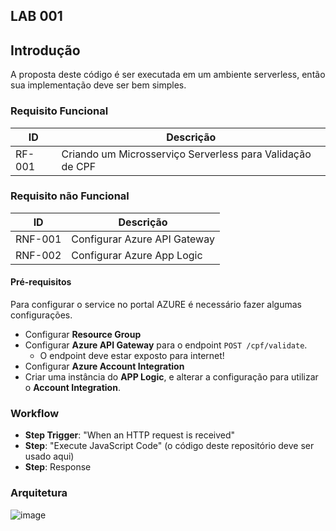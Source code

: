 ## LAB 001

## Introdução

A proposta deste código é ser executada em um ambiente serverless, então sua implementação deve ser bem simples.

### Requisito Funcional

| ID       | Descrição                                                                 |
|----------|---------------------------------------------------------------------------|
| RF-001   | Criando um Microsserviço Serverless para Validação de CPF                 |

### Requisito não Funcional

| ID       | Descrição                                                                 |
|----------|---------------------------------------------------------------------------|
| RNF-001   | Configurar Azure API Gateway                                             |
| RNF-002    | Configurar Azure App Logic                                               |


#### Pré-requisitos

Para configurar o service no portal AZURE é necessário fazer algumas configurações.

* Configurar **Resource Group**
* Configurar **Azure API Gateway** para o endpoint `POST /cpf/validate`.
  * O endpoint deve estar exposto para internet!
* Configurar **Azure Account Integration** 
* Criar uma instância do **APP Logic**, e alterar a configuração para utilizar o **Account Integration**.

### Workflow

* **Step Trigger**: "When an HTTP request is received"
* **Step**: "Execute JavaScript Code" (o código deste repositório deve ser usado aqui)
* **Step**: Response

### Arquitetura 
![image](https://github.com/user-attachments/assets/b77a7cfe-cbe7-46e4-8afe-14c86c621a4e)

